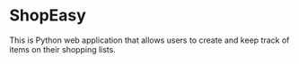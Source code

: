 # ShopEasy
This is Python web application that allows users to create and keep track of items on their shopping lists.
